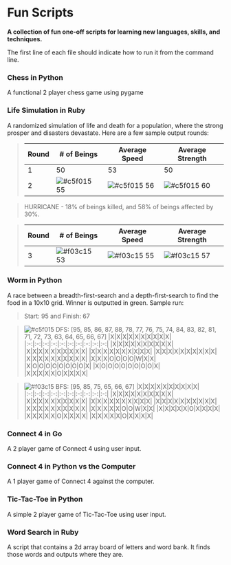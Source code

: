 # Fun Scripts
**A collection of fun one-off scripts for learning new languages, skills, and techniques.**

The first line of each file should indicate how to run it from the command line.

### Chess in Python
A functional 2 player chess game using pygame

### Life Simulation in Ruby
A randomized simulation of life and death for a population, where the strong prosper and disasters devastate. Here are a few sample output rounds:
> Round | # of Beings | Average Speed | Average Strength
> ---|---|---|---
> 1 | 50 | 53 | 50
> 2 | ![#c5f015](https://placehold.co/15x15/006400/006400.png) 55 | ![#c5f015](https://placehold.co/15x15/006400/006400.png) 56 | ![#c5f015](https://placehold.co/15x15/006400/006400.png) 60  

> HURRICANE - 18% of beings killed, and 58% of beings affected by 30%.

> Round | # of Beings | Average Speed | Average Strength
> ---|---|---|---
> 3 | ![#f03c15](https://placehold.co/15x15/8B0000/8B0000.png) 53 | ![#f03c15](https://placehold.co/15x15/8B0000/8B0000.png) 55 | ![#f03c15](https://placehold.co/15x15/8B0000/8B0000.png) 57

### Worm in Python
A race between a breadth-first-search and a depth-first-search to find the food in a 10x10 grid. Winner is outputted in green.
Sample run:
> Start: 95 and Finish: 67

> ![#c5f015](https://placehold.co/15x15/006400/006400.png) DFS: [95, 85, 86, 87, 88, 78, 77, 76, 75, 74, 84, 83, 82, 81, 71, 72, 73, 63, 64, 65, 66, 67]
> |X|X|X|X|X|X|X|X|X|X|
> |:-:|:-:|:-:|:-:|:-:|:-:|:-:|:-:|:-:|:-:|
> |X|X|X|X|X|X|X|X|X|X|
> |X|X|X|X|X|X|X|X|X|X|
> |X|X|X|X|X|X|X|X|X|X|
> |X|X|X|X|X|X|X|X|X|X|
> |X|X|X|X|X|X|X|X|X|X|
> |X|X|X|O|O|O|O|W|X|X|
> |X|O|O|O|O|O|O|O|O|X|
> |X|O|O|O|O|O|O|O|O|X|
> |X|X|X|X|X|O|X|X|X|X|

> ![#f03c15](https://placehold.co/15x15/8B0000/8B0000.png) BFS: [95, 85, 75, 65, 66, 67]
> |X|X|X|X|X|X|X|X|X|X|
> |:-:|:-:|:-:|:-:|:-:|:-:|:-:|:-:|:-:|:-:|
> |X|X|X|X|X|X|X|X|X|X|
> |X|X|X|X|X|X|X|X|X|X|
> |X|X|X|X|X|X|X|X|X|X|
> |X|X|X|X|X|X|X|X|X|X|
> |X|X|X|X|X|X|X|X|X|X|
> |X|X|X|X|X|O|O|W|X|X|
> |X|X|X|X|X|O|X|X|X|X|
> |X|X|X|X|X|O|X|X|X|X|
> |X|X|X|X|X|O|X|X|X|X|

### Connect 4 in Go
A 2 player game of Connect 4 using user input.

### Connect 4 in Python vs the Computer
A 1 player game of Connect 4 against the computer.

### Tic-Tac-Toe in Python
A simple 2 player game of Tic-Tac-Toe using user input.

### Word Search in Ruby
A script that contains a 2d array board of letters and word bank. It finds those words and outputs where they are.